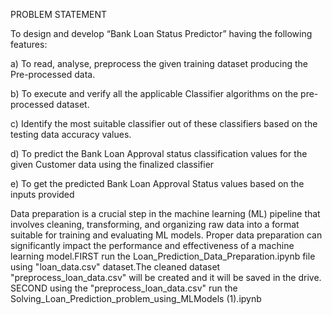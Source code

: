 PROBLEM STATEMENT

To design and develop “Bank Loan Status Predictor” having the following features:

a) To read, analyse, preprocess the given training dataset producing the Pre-processed data.

b) To execute and verify all the applicable Classifier algorithms on the pre-processed dataset.

c) Identify the most suitable classifier out of these classifiers based on the testing data accuracy 
values.

d) To predict the Bank Loan Approval status classification values for the given Customer data 
using the finalized classifier

e) To get the predicted Bank Loan Approval Status values based on the inputs provided

Data preparation is a crucial step in the machine learning (ML) pipeline that involves cleaning, transforming, and organizing raw data into a format suitable for training and evaluating ML models. Proper data preparation can significantly impact the performance and effectiveness of a machine learning model.FIRST run the Loan_Prediction_Data_Preparation.ipynb file using "loan_data.csv" dataset.The cleaned dataset "preprocess_loan_data.csv" will be created and it will be saved in the drive. SECOND using the "preprocess_loan_data.csv" run the Solving_Loan_Prediction_problem_using_MLModels (1).ipynb 
